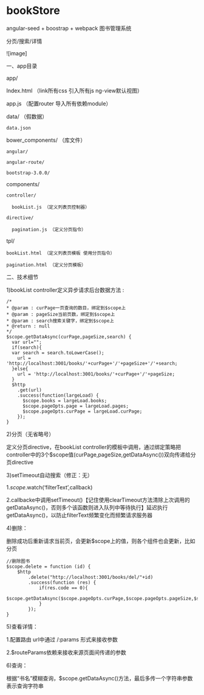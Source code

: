 # bookStore

angular-seed + boostrap + webpack 图书管理系统

分页/搜索/详情

![image]

一、app目录

app/

  Index.html （link所有css 引入所有js ng-view默认视图）
  
  app.js  （配置router 导入所有依赖module）
  
  data/  （假数据）
  
    data.json
    
  bower_components/ （库文件）
  
    angular/ 
    
    angular-route/
    
    bootstrap-3.0.0/
    
  components/
  
    controller/
    
      bookList.js （定义列表页控制器）
      
    directive/
    
      pagination.js （定义分页指令）
      
  tpl/
  
    bookList.html （定义列表页模板 使用分页指令）
    
    pagination.html （定义分页模板）

二、技术细节   

1)bookList  controller定义异步请求后台数据方法 :

    /*
    * @param : curPage一页查询的数目，绑定到$scope上
    * @param : pageSize当前页数，绑定到$scope上
    * @param : search搜索关键字，绑定到$scope上
    * @return : null
    */
    $scope.getDataAsync(curPage,pageSize,search) {
      var url="";
      if(search){
      var search = search.toLowerCase();
        url = 'http://localhost:3001/books/'+curPage+'/'+pageSize+'/'+search;
      }else{
        url = 'http://localhost:3001/books/'+curPage+'/'+pageSize;
      }
      $http
        .get(url)
        .success(function(largeLoad) {
          $scope.books = largeLoad.books;
          $scope.pageOpts.page = largeLoad.pages;
          $scope.pageOpts.curPage = largeLoad.curPage;
        });
    }

2)分页（无省略号）

定义分页directive，在bookList controller的模板中调用，通过绑定策略把controller中的3个$scope值(curPage,pageSize,getDataAsync())双向传递给分页directive

3)setTimeout自动搜索（修正：无）

  1.$scope.$watch(‘filterText’,callback)

  2.callbacke中调用setTimeout()【记住使用clearTimeout方法清除上次调用的getDataAsync()，否则多个该函数则进入队列中等待执行】延迟执行getDataAsync()，以防止filterText频繁变化而频繁请求服务器

4)删除：

删除成功后重新请求当前页，会更新$scope上的值，则各个组件也会更新，比如分页

    //删除图书
    $scope.delete = function (id) {
        $http
            .delete("http://localhost:3001/books/del/"+id)
            .success(function (res) {
                if(res.code == 0){
                    $scope.getDataAsync($scope.pageOpts.curPage,$scope.pageOpts.pageSize,$scope.search);
                }
            });
    }
  
5)查看详情：

  1.配置路由 url中通过 /:params 形式来接收参数

  2.$routeParams依赖来接收来源页面间传递的参数 	

6)查询：

  根据“书名”模糊查询，$scope.getDataAsync()方法，最后多传一个字符串参数表示查询字符串